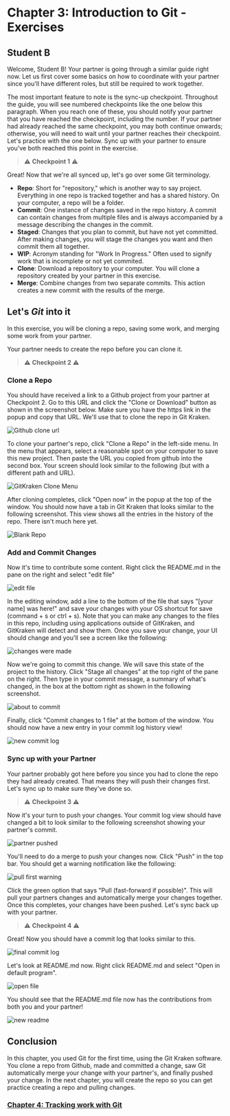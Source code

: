 # Chapter 3: Introduction to Git - Exercises

## Student B

Welcome, Student B! Your partner is going through a similar guide right now. Let us first cover some basics on how to coordinate with your partner since you'll have different roles, but still be required to work together.

The most important feature to note is the sync-up checkpoint. Throughout the guide, you will see numbered checkpoints like the one below this paragraph. When you reach one of these, you should notify your partner that you have reached the checkpoint, including the number. If your partner had already reached the same checkpoint, you may both continue onwards; otherwise, you will need to wait until your partner reaches their checkpoint. Let's practice with the one below. Sync up with your partner to ensure you've both reached this point in the exercise.

> :warning: **Checkpoint 1** :warning:

Great! Now that we're all synced up, let's go over some Git terminology. 

* **Repo**: Short for "repository," which is another way to say project. Everything in one repo is tracked together and has a shared history. On your computer, a repo will be a folder.
* **Commit**: One instance of changes saved in the repo history. A commit can contain changes from multiple files and is always accompanied by a message describing the changes in the commit.
* **Staged**: Changes that you plan to commit, but have not yet committed. After making changes, you will stage the changes you want and then commit them all together.
* **WIP**: Acronym standing for "Work In Progress." Often used to signify work that is incomplete or not yet commited.
* **Clone**: Download a repository to your computer. You will clone a repository created by your partner in this exercise.
* **Merge**: Combine changes from two separate commits. This action creates a new commit with the results of the merge.


## Let's *Git* into it

In this exercise, you will be cloning a repo, saving some work, and merging some work from your partner.

Your partner needs to create the repo before you can clone it.

> :warning: **Checkpoint 2** :warning:

### Clone a Repo

You should have received a link to a Github project from your partner at Checkpoint 2. Go to this URL and click the "Clone or Download" button as shown in the screenshot below. Make sure you have the https link in the popup and copy that URL. We'll use that to clone the repo in Git Kraken.

![Github clone url](../img/github_clone.png)

To clone your partner's repo, click "Clone a Repo" in the left-side menu. In the menu that appears, select a reasonable spot on your computer to save this new project. Then paste the URL you copied from github into the second box. Your screen should look similar to the following (but with a different path and URL).

![GitKraken Clone Menu](../img/gitkraken_clone.png)

After cloning completes, click "Open now" in the popup at the top of the window. You should now have a tab in Git Kraken that looks similar to the following screenshot. This view shows all the entries in the history of the repo. There isn't much here yet.

![Blank Repo](../img/blank_repo_page.png)

### Add and Commit Changes

Now it's time to contribute some content. Right click the README.md in the pane on the right and select "edit file"

![edit file](../img/edit_file.png)

In the editing window, add a line to the bottom of the file that says "[your name] was here!" and save your changes with your OS shortcut for save (command + s or ctrl + s). Note that you can make any changes to the files in this repo, including using applications outside of GitKraken, and GitKraken will detect and show them. Once you save your change, your UI should change and you'll see a screen like the following:

![changes were made](../img/made_changes_b.png)

Now we're going to commit this change. We will save this state of the project to the history. Click "Stage all changes" at the top right of the pane on the right. Then type in your commit message, a summary of what's changed, in the box at the bottom right as shown in the following screenshot.

![about to commit](../img/staged_changes_b.png)

Finally, click "Commit changes to 1 file" at the bottom of the window. You should now have a new entry in your commit log history view!

![new commit log](../img/commit_log_b.png)

### Sync up with your Partner

Your partner probably got here before you since you had to clone the repo they had already created. That means they will push their changes first. Let's sync up to make sure they've done so.

> :warning: **Checkpoint 3** :warning:

Now it's your turn to push your changes. Your commit log view should have changed a bit to look similar to the following screenshot showing your partner's commit.

![partner pushed](../img/partner_pushed.png)

You'll need to do a merge to push your changes now. Click "Push" in the top bar. You should get a warning notification like the following:

![pull first warning](../img/pull_first_warning.png)

Click the green option that says "Pull (fast-forward if possible)". This will pull your partners changes and automatically merge your changes together. Once this completes, your changes have been pushed. Let's sync back up with your partner.

> :warning: **Checkpoint 4** :warning:

Great! Now you should have a commit log that looks similar to this.

![final commit log](../img/new_commit_log_b.png)

Let's look at README.md now. Right click README.md and select "Open in default program".

![open file](../img/open_file.png)

You should see that the README.md file now has the contributions from both you and your partner!

![new readme](../img/new_readme.png)

## Conclusion

In this chapter, you used Git for the first time, using the Git Kraken software. You clone a repo from Github, made and committed a change, saw Git automatically merge your change with your partner's, and finally pushed your change. In the next chapter, you will create the repo so you can get practice creating a repo and pulling changes.

### [Chapter 4: Tracking work with Git](../Chapter4)
